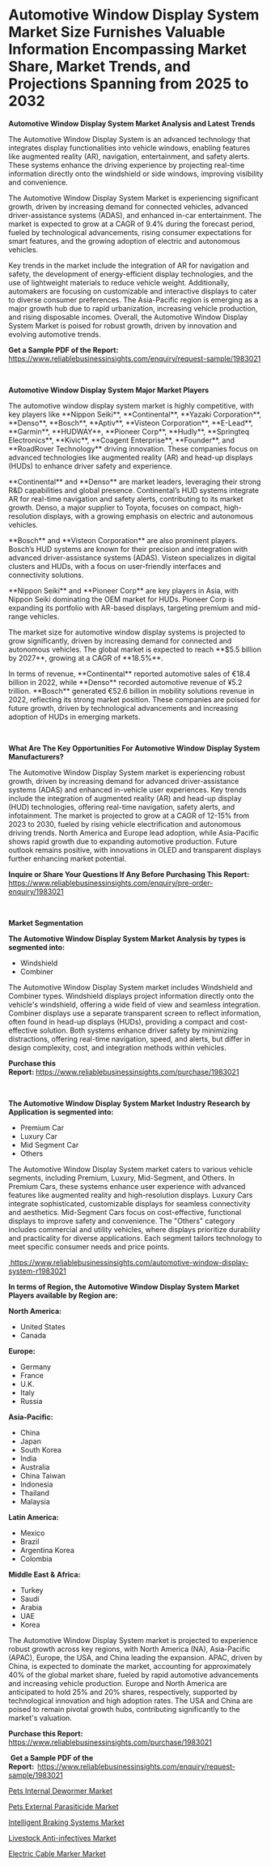 <p><h1>Automotive Window Display System Market Size Furnishes Valuable Information Encompassing Market Share, Market Trends, and Projections Spanning from 2025 to 2032</h1></p><p><strong>Automotive Window Display System Market Analysis and Latest Trends</strong></p>
<p><p>The Automotive Window Display System is an advanced technology that integrates display functionalities into vehicle windows, enabling features like augmented reality (AR), navigation, entertainment, and safety alerts. These systems enhance the driving experience by projecting real-time information directly onto the windshield or side windows, improving visibility and convenience.</p><p>The Automotive Window Display System Market is experiencing significant growth, driven by increasing demand for connected vehicles, advanced driver-assistance systems (ADAS), and enhanced in-car entertainment. The market is expected to grow at a CAGR of 9.4% during the forecast period, fueled by technological advancements, rising consumer expectations for smart features, and the growing adoption of electric and autonomous vehicles.</p><p>Key trends in the market include the integration of AR for navigation and safety, the development of energy-efficient display technologies, and the use of lightweight materials to reduce vehicle weight. Additionally, automakers are focusing on customizable and interactive displays to cater to diverse consumer preferences. The Asia-Pacific region is emerging as a major growth hub due to rapid urbanization, increasing vehicle production, and rising disposable incomes. Overall, the Automotive Window Display System Market is poised for robust growth, driven by innovation and evolving automotive trends.</p></p>
<p><strong>Get a Sample PDF of the Report:&nbsp;</strong> <a href="https://www.reliablebusinessinsights.com/enquiry/request-sample/1983021?utm_campaign=1873&utm_medium=2&utm_source=Github&utm_content=ia&utm_term=24012025&utm_id=automotive-window-display-system">https://www.reliablebusinessinsights.com/enquiry/request-sample/1983021</a></p>
<p>&nbsp;</p>
<p><strong>Automotive Window Display System Major Market Players</strong></p>
<p><p>The automotive window display system market is highly competitive, with key players like **Nippon Seiki**, **Continental**, **Yazaki Corporation**, **Denso**, **Bosch**, **Aptiv**, **Visteon Corporation**, **E-Lead**, **Garmin**, **HUDWAY**, **Pioneer Corp**, **Hudly**, **Springteq Electronics**, **Kivic**, **Coagent Enterprise**, **Founder**, and **RoadRover Technology** driving innovation. These companies focus on advanced technologies like augmented reality (AR) and head-up displays (HUDs) to enhance driver safety and experience.</p><p>**Continental** and **Denso** are market leaders, leveraging their strong R&D capabilities and global presence. Continental’s HUD systems integrate AR for real-time navigation and safety alerts, contributing to its market growth. Denso, a major supplier to Toyota, focuses on compact, high-resolution displays, with a growing emphasis on electric and autonomous vehicles.</p><p>**Bosch** and **Visteon Corporation** are also prominent players. Bosch’s HUD systems are known for their precision and integration with advanced driver-assistance systems (ADAS). Visteon specializes in digital clusters and HUDs, with a focus on user-friendly interfaces and connectivity solutions.</p><p>**Nippon Seiki** and **Pioneer Corp** are key players in Asia, with Nippon Seiki dominating the OEM market for HUDs. Pioneer Corp is expanding its portfolio with AR-based displays, targeting premium and mid-range vehicles.</p><p>The market size for automotive window display systems is projected to grow significantly, driven by increasing demand for connected and autonomous vehicles. The global market is expected to reach **$5.5 billion by 2027**, growing at a CAGR of **18.5%**.</p><p>In terms of revenue, **Continental** reported automotive sales of €18.4 billion in 2022, while **Denso** recorded automotive revenue of ¥5.2 trillion. **Bosch** generated €52.6 billion in mobility solutions revenue in 2022, reflecting its strong market position. These companies are poised for future growth, driven by technological advancements and increasing adoption of HUDs in emerging markets.</p></p>
<p>&nbsp;</p>
<p><strong>What Are The Key Opportunities For Automotive Window Display System Manufacturers?</strong></p>
<p><p>The Automotive Window Display System market is experiencing robust growth, driven by increasing demand for advanced driver-assistance systems (ADAS) and enhanced in-vehicle user experiences. Key trends include the integration of augmented reality (AR) and head-up display (HUD) technologies, offering real-time navigation, safety alerts, and infotainment. The market is projected to grow at a CAGR of 12-15% from 2023 to 2030, fueled by rising vehicle electrification and autonomous driving trends. North America and Europe lead adoption, while Asia-Pacific shows rapid growth due to expanding automotive production. Future outlook remains positive, with innovations in OLED and transparent displays further enhancing market potential.</p></p>
<p><strong>Inquire or Share Your Questions If Any Before Purchasing This Report:</strong> <a href="https://www.reliablebusinessinsights.com/enquiry/pre-order-enquiry/1983021?utm_campaign=1873&utm_medium=2&utm_source=Github&utm_content=ia&utm_term=24012025&utm_id=automotive-window-display-system">https://www.reliablebusinessinsights.com/enquiry/pre-order-enquiry/1983021</a></p>
<p>&nbsp;</p>
<p><strong>Market Segmentation</strong></p>
<p><strong>The Automotive Window Display System Market Analysis by types is segmented into:</strong></p>
<p><ul><li>Windshield</li><li>Combiner</li></ul></p>
<p><p>The Automotive Window Display System market includes Windshield and Combiner types. Windshield displays project information directly onto the vehicle's windshield, offering a wide field of view and seamless integration. Combiner displays use a separate transparent screen to reflect information, often found in head-up displays (HUDs), providing a compact and cost-effective solution. Both systems enhance driver safety by minimizing distractions, offering real-time navigation, speed, and alerts, but differ in design complexity, cost, and integration methods within vehicles.</p></p>
<p><strong>Purchase this Report:&nbsp;</strong><a href="https://www.reliablebusinessinsights.com/purchase/1983021?utm_campaign=1873&utm_medium=2&utm_source=Github&utm_content=ia&utm_term=24012025&utm_id=automotive-window-display-system">https://www.reliablebusinessinsights.com/purchase/1983021</a></p>
<p>&nbsp;</p>
<p><strong>The Automotive Window Display System Market Industry Research by Application is segmented into:</strong></p>
<p><ul><li>Premium Car</li><li>Luxury Car</li><li>Mid Segment Car</li><li>Others</li></ul></p>
<p><p>The Automotive Window Display System market caters to various vehicle segments, including Premium, Luxury, Mid-Segment, and Others. In Premium Cars, these systems enhance user experience with advanced features like augmented reality and high-resolution displays. Luxury Cars integrate sophisticated, customizable displays for seamless connectivity and aesthetics. Mid-Segment Cars focus on cost-effective, functional displays to improve safety and convenience. The "Others" category includes commercial and utility vehicles, where displays prioritize durability and practicality for diverse applications. Each segment tailors technology to meet specific consumer needs and price points.</p></p>
<p><a href="https://www.reliablebusinessinsights.com/automotive-window-display-system-r1983021?utm_campaign=1873&utm_medium=2&utm_source=Github&utm_content=ia&utm_term=24012025&utm_id=automotive-window-display-system">&nbsp;https://www.reliablebusinessinsights.com/automotive-window-display-system-r1983021</a></p>
<p><strong>In terms of Region, the Automotive Window Display System Market Players available by Region are:</strong></p>
<p>
    <p> <strong> North America: </strong>
        <ul>
            <li>United States</li>
            <li>Canada</li>
        </ul>
        </p> 
    <p> <strong> Europe: </strong>
        <ul>
            <li>Germany</li>
            <li>France</li>
            <li>U.K.</li>
            <li>Italy</li>
            <li>Russia</li>
        </ul>
        </p> 
    <p> <strong> Asia-Pacific: </strong>
        <ul>
            <li>China</li>
            <li>Japan</li>
            <li>South Korea</li>
            <li>India</li>
            <li>Australia</li>
            <li>China Taiwan</li>
            <li>Indonesia</li>
            <li>Thailand</li>
            <li>Malaysia</li>
        </ul>
        </p> 
    <p> <strong> Latin America: </strong>
        <ul>
            <li>Mexico</li>
            <li>Brazil</li>
            <li>Argentina Korea</li>
            <li>Colombia</li>
        </ul>
        </p> 
    <p> <strong> Middle East & Africa: </strong>
        <ul>
            <li>Turkey</li>
            <li>Saudi</li>
            <li>Arabia</li>
            <li>UAE</li>
            <li>Korea</li>
        </ul>
    </p>
    </p>
<p><p>The Automotive Window Display System market is projected to experience robust growth across key regions, with North America (NA), Asia-Pacific (APAC), Europe, the USA, and China leading the expansion. APAC, driven by China, is expected to dominate the market, accounting for approximately 40% of the global market share, fueled by rapid automotive advancements and increasing vehicle production. Europe and North America are anticipated to hold 25% and 20% shares, respectively, supported by technological innovation and high adoption rates. The USA and China are poised to remain pivotal growth hubs, contributing significantly to the market's valuation.</p></p>
<p><strong>Purchase this Report: </strong><a href="https://www.reliablebusinessinsights.com/purchase/1983021?utm_campaign=1873&utm_medium=2&utm_source=Github&utm_content=ia&utm_term=24012025&utm_id=automotive-window-display-system">https://www.reliablebusinessinsights.com/purchase/1983021</a></p>
<p>&nbsp;<strong>Get a Sample PDF of the Report:&nbsp;&nbsp;</strong><a href="https://www.reliablebusinessinsights.com/enquiry/request-sample/1983021?utm_campaign=1873&utm_medium=2&utm_source=Github&utm_content=ia&utm_term=24012025&utm_id=automotive-window-display-system">https://www.reliablebusinessinsights.com/enquiry/request-sample/1983021</a></p>
<p><strong></strong></p>
<p><p><a href="https://www.linkedin.com/pulse/key-trends-driving-growth-pets-internal-dewormer-market-fxwyc?utm_campaign=1873&utm_medium=2&utm_source=Github&utm_content=ia&utm_term=24012025&utm_id=automotive-window-display-system">Pets Internal Dewormer Market</a></p><p><a href="https://www.linkedin.com/pulse/strategic-market-insights-navigating-global-pets-external-7jc7e?utm_campaign=1873&utm_medium=2&utm_source=Github&utm_content=ia&utm_term=24012025&utm_id=automotive-window-display-system">Pets External Parasiticide Market</a></p><p><a href="https://github.com/triattwood9919/Market-Research-Report-List-1/blob/main/intelligent-braking-systems-market.md?utm_campaign=1873&utm_medium=2&utm_source=Github&utm_content=ia&utm_term=24012025&utm_id=automotive-window-display-system">Intelligent Braking Systems Market</a></p><p><a href="https://www.linkedin.com/pulse/sustaining-industry-growth-study-livestock-anti-infectives-wnmke?utm_campaign=1873&utm_medium=2&utm_source=Github&utm_content=ia&utm_term=24012025&utm_id=automotive-window-display-system">Livestock Anti-infectives Market</a></p><p><a href="https://github.com/schwminh2001101/Market-Research-Report-List-1/blob/main/electric-cable-marker-market.md?utm_campaign=1873&utm_medium=2&utm_source=Github&utm_content=ia&utm_term=24012025&utm_id=automotive-window-display-system">Electric Cable Marker Market</a></p></p>
